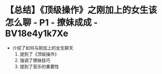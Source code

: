 # 【总结】《顶级操作》之刚加上的女生该怎么聊 - P1 - 撩妹成成 - BV18e4y1k7Xe

-   介绍了如何与刚加上的女生聊天
    1.  提到了《顶级操作》
    2.  强调了撩妹技巧
    3.  提到了音乐的重要性
